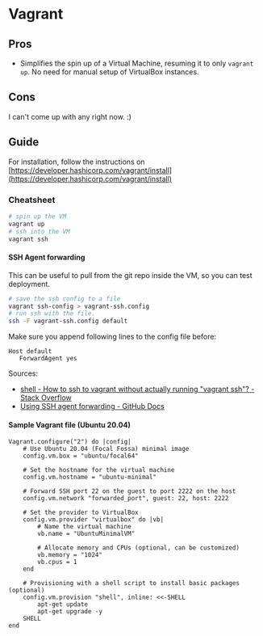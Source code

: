 # Vagrant

## Pros
* Simplifies the spin up of a Virtual Machine, resuming it to only `vagrant up`. No need for manual setup of VirtualBox instances.

## Cons
I can't come up with any right now. :)

## Guide

For installation, follow the instructions on [https://developer.hashicorp.com/vagrant/install](https://developer.hashicorp.com/vagrant/install)

### Cheatsheet

```bash
# spin up the VM
vagrant up
# ssh into the VM
vagrant ssh
```

#### SSH Agent forwarding

This can be useful to pull from the git repo inside the VM, so you can test deployment.

```bash
# save the ssh config to a file
vagrant ssh-config > vagrant-ssh.config
# run ssh with the file.
ssh -F vagrant-ssh.config default
```

Make sure you append following lines to the config file before:

```shell
Host default
   ForwardAgent yes
```

Sources:
* [shell - How to ssh to vagrant without actually running "vagrant ssh"? - Stack Overflow](https://stackoverflow.com/questions/10864372/how-to-ssh-to-vagrant-without-actually-running-vagrant-ssh)
* [Using SSH agent forwarding - GitHub Docs](https://docs.github.com/en/authentication/connecting-to-github-with-ssh/using-ssh-agent-forwarding)

#### Sample Vagrant file (Ubuntu 20.04)

```Vagrantfile
Vagrant.configure("2") do |config|
    # Use Ubuntu 20.04 (Focal Fossa) minimal image
    config.vm.box = "ubuntu/focal64"

    # Set the hostname for the virtual machine
    config.vm.hostname = "ubuntu-minimal"

    # Forward SSH port 22 on the guest to port 2222 on the host
    config.vm.network "forwarded_port", guest: 22, host: 2222

    # Set the provider to VirtualBox
    config.vm.provider "virtualbox" do |vb|
        # Name the virtual machine
        vb.name = "UbuntuMinimalVM"

        # Allocate memory and CPUs (optional, can be customized)
        vb.memory = "1024"
        vb.cpus = 1
    end

    # Provisioning with a shell script to install basic packages (optional)
    config.vm.provision "shell", inline: <<-SHELL
        apt-get update
        apt-get upgrade -y
    SHELL
end
```

